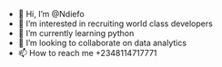 - 👋 Hi, I’m @Ndiefo
- 👀 I’m interested in recruiting world class developers
- 🌱 I’m currently learning python
- 💞️ I’m looking to collaborate on data analytics
- 📫 How to reach me +2348114717771

<!---
Ndiefo/Ndiefo is a ✨ special ✨ repository because its `README.md` (this file) appears on your GitHub profile.
You can click the Preview link to take a look at your changes.
--->
